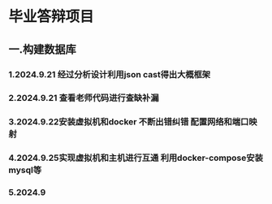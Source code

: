 # 毕业答辩项目
## 一.构建数据库 
### 1.2024.9.21 经过分析设计利用json cast得出大概框架
### 2.2024.9.21 查看老师代码进行查缺补漏 
### 3.2024.9.22安装虚拟机和docker 不断出错纠错 配置网络和端口映射
### 4.2024.9.25实现虚拟机和主机进行互通 利用docker-compose安装mysql等
### 5.2024.9

